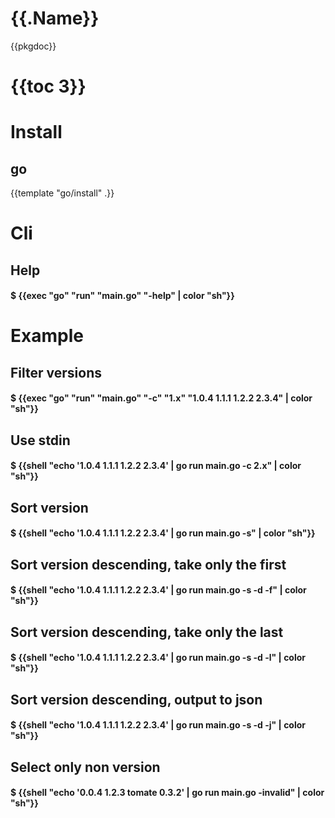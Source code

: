 # {{.Name}}

{{pkgdoc}}

# {{toc 3}}

# Install

## go

{{template "go/install" .}}

# Cli

## Help

#### $ {{exec "go" "run" "main.go" "-help" | color "sh"}}

# Example

## Filter versions

#### $ {{exec "go" "run" "main.go" "-c" "1.x" "1.0.4 1.1.1 1.2.2 2.3.4" | color "sh"}}

## Use stdin

#### $ {{shell "echo '1.0.4 1.1.1 1.2.2 2.3.4' | go run main.go -c 2.x" | color "sh"}}

## Sort version

#### $ {{shell "echo '1.0.4 1.1.1 1.2.2 2.3.4' | go run main.go -s" | color "sh"}}

## Sort version descending, take only the first

#### $ {{shell "echo '1.0.4 1.1.1 1.2.2 2.3.4' | go run main.go -s -d -f" | color "sh"}}

## Sort version descending, take only the last

#### $ {{shell "echo '1.0.4 1.1.1 1.2.2 2.3.4' | go run main.go -s -d -l" | color "sh"}}

## Sort version descending, output to json

#### $ {{shell "echo '1.0.4 1.1.1 1.2.2 2.3.4' | go run main.go -s -d -j" | color "sh"}}

## Select only non version

#### $ {{shell "echo '0.0.4 1.2.3 tomate 0.3.2' | go run main.go -invalid" | color "sh"}}
